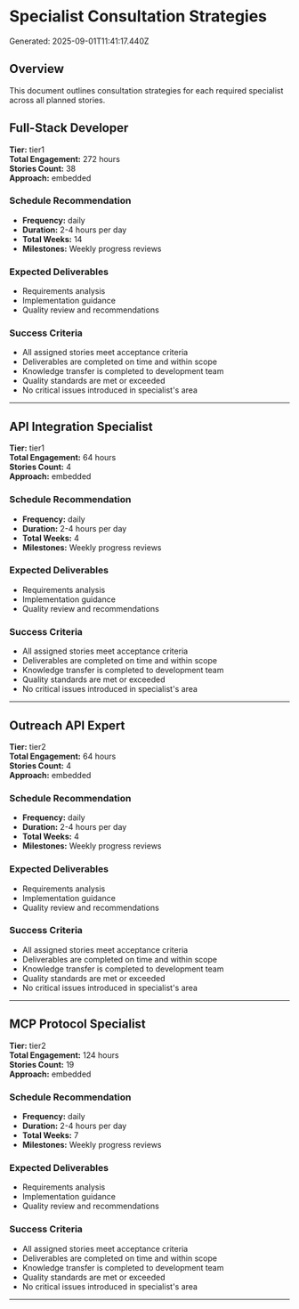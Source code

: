 # Specialist Consultation Strategies

Generated: 2025-09-01T11:41:17.440Z

## Overview

This document outlines consultation strategies for each required specialist across all planned stories.


## Full-Stack Developer

**Tier:** tier1  
**Total Engagement:** 272 hours  
**Stories Count:** 38  
**Approach:** embedded

### Schedule Recommendation
- **Frequency:** daily
- **Duration:** 2-4 hours per day
- **Total Weeks:** 14
- **Milestones:** Weekly progress reviews

### Expected Deliverables
- Requirements analysis
- Implementation guidance
- Quality review and recommendations

### Success Criteria
- All assigned stories meet acceptance criteria
- Deliverables are completed on time and within scope
- Knowledge transfer is completed to development team
- Quality standards are met or exceeded
- No critical issues introduced in specialist's area

---

## API Integration Specialist

**Tier:** tier1  
**Total Engagement:** 64 hours  
**Stories Count:** 4  
**Approach:** embedded

### Schedule Recommendation
- **Frequency:** daily
- **Duration:** 2-4 hours per day
- **Total Weeks:** 4
- **Milestones:** Weekly progress reviews

### Expected Deliverables
- Requirements analysis
- Implementation guidance
- Quality review and recommendations

### Success Criteria
- All assigned stories meet acceptance criteria
- Deliverables are completed on time and within scope
- Knowledge transfer is completed to development team
- Quality standards are met or exceeded
- No critical issues introduced in specialist's area

---

## Outreach API Expert

**Tier:** tier2  
**Total Engagement:** 64 hours  
**Stories Count:** 4  
**Approach:** embedded

### Schedule Recommendation
- **Frequency:** daily
- **Duration:** 2-4 hours per day
- **Total Weeks:** 4
- **Milestones:** Weekly progress reviews

### Expected Deliverables
- Requirements analysis
- Implementation guidance
- Quality review and recommendations

### Success Criteria
- All assigned stories meet acceptance criteria
- Deliverables are completed on time and within scope
- Knowledge transfer is completed to development team
- Quality standards are met or exceeded
- No critical issues introduced in specialist's area

---

## MCP Protocol Specialist

**Tier:** tier2  
**Total Engagement:** 124 hours  
**Stories Count:** 19  
**Approach:** embedded

### Schedule Recommendation
- **Frequency:** daily
- **Duration:** 2-4 hours per day
- **Total Weeks:** 7
- **Milestones:** Weekly progress reviews

### Expected Deliverables
- Requirements analysis
- Implementation guidance
- Quality review and recommendations

### Success Criteria
- All assigned stories meet acceptance criteria
- Deliverables are completed on time and within scope
- Knowledge transfer is completed to development team
- Quality standards are met or exceeded
- No critical issues introduced in specialist's area

---
